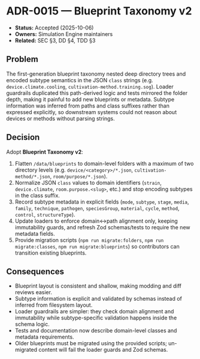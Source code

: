 # ADR-0015 — Blueprint Taxonomy v2

- **Status:** Accepted (2025-10-06)
- **Owners:** Simulation Engine maintainers
- **Related:** SEC §3, DD §4, TDD §3

## Problem

The first-generation blueprint taxonomy nested deep directory trees and encoded subtype
semantics in the JSON `class` strings (e.g. `device.climate.cooling`,
`cultivation-method.training.sog`). Loader guardrails duplicated this path-derived logic
and tests mirrored the folder depth, making it painful to add new blueprints or
metadata. Subtype information was inferred from paths and class suffixes rather than
expressed explicitly, so downstream systems could not reason about devices or methods
without parsing strings.

## Decision

Adopt **Blueprint Taxonomy v2**:

1. Flatten `/data/blueprints` to domain-level folders with a maximum of two directory
   levels (e.g. `device/<category>/*.json`, `cultivation-method/*.json`,
   `room/purpose/*.json`).
2. Normalize JSON `class` values to domain identifiers (`strain`, `device.climate`,
   `room.purpose.<slug>`, etc.) and stop encoding subtypes in the class suffix.
3. Record subtype metadata in explicit fields (`mode`, `subtype`, `stage`, `media`,
   `family`, `technique`, `pathogen`, `speciesGroup`, `material`, `cycle`, `method`,
   `control`, `structureType`).
4. Update loaders to enforce domain↔path alignment only, keeping immutability guards, and
   refresh Zod schemas/tests to require the new metadata fields.
5. Provide migration scripts (`npm run migrate:folders`, `npm run migrate:classes`,
   `npm run migrate:blueprints`) so contributors can transition existing blueprints.

## Consequences

- Blueprint layout is consistent and shallow, making modding and diff reviews easier.
- Subtype information is explicit and validated by schemas instead of inferred from
  filesystem layout.
- Loader guardrails are simpler: they check domain alignment and immutability while
  subtype-specific validation happens inside the schema logic.
- Tests and documentation now describe domain-level classes and metadata requirements.
- Older blueprints must be migrated using the provided scripts; un-migrated content will
  fail the loader guards and Zod schemas.
